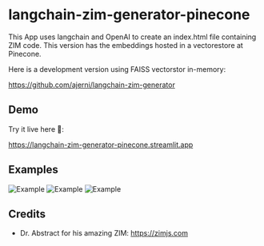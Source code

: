 # langchain-zim-generator-pinecone

This App uses langchain and OpenAI to create an index.html file containing ZIM code.
This version has the embeddings hosted in a vectorestore at Pinecone.

Here is a development version using FAISS vectorstor in-memory:

https://github.com/ajerni/langchain-zim-generator

## Demo

Try it live here 🚀:

https://langchain-zim-generator-pinecone.streamlit.app

## Examples

![Example](example.jpg)
![Example](example2.jpg)
![Example](example3.jpg)

## Credits

- Dr. Abstract for his amazing ZIM: https://zimjs.com
